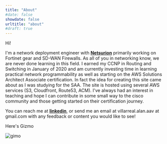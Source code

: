 ```yaml
---
title: "About"
#date: false
showdate: false
urltitle: "about"
#draft: true
---
```


Hi!

I'm a network deployment engineer with [__Netsurion__](https://www.netsurion.com) primarily working on Fortinet gear and SD-WAN Firewalls. As all of you in networking know, we are never done learning in this field. I earned my CCNP in Routing and Switching in January of 2020 and am currently investing time in learning practical network programmability as well as starting on the AWS Solutions Architect Associate certification. In fact the idea for creating this site came about as I was studying for the SAA. The site is hosted using several AWS services (S3, Cloudfront, Route53, ACM). I've always had an interest in teaching and hope I can contribute in some small way to the cisco community and those getting started on their certification journey.

You can reach me at [__linkedin__](https://www.linkedin.com/in/avreal31), or send me an email at villarreal.alan.aav at gmail.com with any feedback or content you would like to see!

Here's Gizmo

![gimo](/1resources/images/gizmo.jpg)